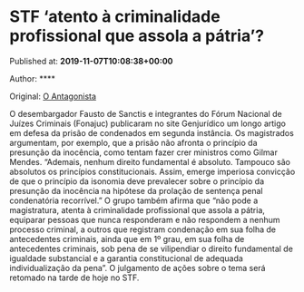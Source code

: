
# STF ‘atento à criminalidade profissional que assola a pátria’?

Published at: **2019-11-07T10:08:38+00:00**

Author: ****

Original: [O Antagonista](https://www.oantagonista.com/brasil/stf-atento-a-criminalidade-profissional-que-assola-a-patria/)

O desembargador Fausto de Sanctis e integrantes do Fórum Nacional de Juízes Criminais (Fonajuc) publicaram no site Genjurídico um longo artigo em defesa da prisão de condenados em segunda instância.
Os magistrados argumentam, por exemplo, que a prisão não afronta o princípio da presunção da inocência, como tentam fazer crer ministros como Gilmar Mendes.
“Ademais, nenhum direito fundamental é absoluto. Tampouco são absolutos os princípios constitucionais. Assim, emerge imperiosa convicção de que o princípio da isonomia deve prevalecer sobre o princípio da presunção da inocência na hipótese da prolação de sentença penal condenatória recorrível.”
O grupo também afirma que “não pode a magistratura, atenta à criminalidade profissional que assola a pátria, equiparar pessoas que nunca responderam e não respondem a nenhum processo criminal, a outros que registram condenação em sua folha de antecedentes criminais, ainda que em 1º grau, em sua folha de antecedentes criminais, sob pena de se vilipendiar o direito fundamental de igualdade substancial e a garantia constitucional de adequada individualização da pena”.
O julgamento de ações sobre o tema será retomado na tarde de hoje no STF.
